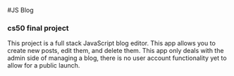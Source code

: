 #JS Blog
### cs50 final project 

This project is a full stack JavaScript blog editor. This app allows you to create new posts, edit them, and delete them. This app only deals with the admin side of managing a blog, there is no user account functionality yet to allow for a public launch.
